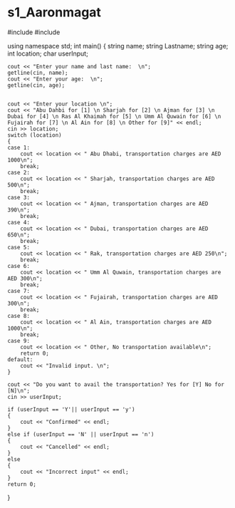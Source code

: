 # s1_Aaronmagat


#include <iostream>
#include <string>

using namespace std;
int main()
{
    string name;
    string Lastname;
    string age;
    int location;
    char userInput;

    cout << "Enter your name and last name:  \n";
    getline(cin, name);
    cout << "Enter your age:  \n";
    getline(cin, age);


    cout << "Enter your location \n";
    cout << "Abu Dahbi for [1] \n Sharjah for [2] \n Ajman for [3] \n Dubai for [4] \n Ras Al Khaimah for [5] \n Umm Al Quwain for [6] \n Fujairah for [7] \n Al Ain for [8] \n Other for [9]" << endl;
    cin >> location;
    switch (location)
    {
    case 1:
        cout << location << " Abu Dhabi, transportation charges are AED 1000\n";
        break;
    case 2:
        cout << location << " Sharjah, transportation charges are AED 500\n";
        break;
    case 3:
        cout << location << " Ajman, transportation charges are AED 390\n";
        break;
    case 4:
        cout << location << " Dubai, transportation charges are AED 650\n";
        break;
    case 5:
        cout << location << " Rak, transportation charges are AED 250\n";
        break;
    case 6:
        cout << location << " Umm Al Quwain, transportation charges are AED 300\n";
        break;
    case 7:
        cout << location << " Fujairah, transportation charges are AED 300\n";
        break;
    case 8:
        cout << location << " Al Ain, transportation charges are AED 1000\n";
        break;
    case 9:
        cout << location << " Other, No transportation available\n";
        return 0;
    default:
        cout << "Invalid input. \n";
    }
    
    cout << "Do you want to avail the transportation? Yes for [Y] No for [N]\n";
    cin >> userInput;

    if (userInput == 'Y'|| userInput == 'y')
    {
        cout << "Confirmed" << endl;
    }
    else if (userInput == 'N' || userInput == 'n')
    {
        cout << "Cancelled" << endl;
    }
    else
    {
        cout << "Incorrect input" << endl;
    }
    return 0;

}

